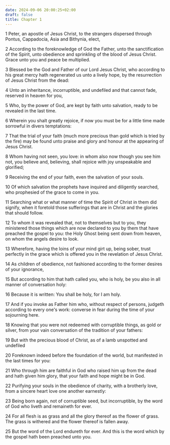 ```yaml
---
date: 2024-09-06 20:00:25+02:00
draft: false
title: Chapter 1
---
```




1 Peter, an apostle of Jesus Christ, to the strangers dispersed through Pontus, Cappadocia, Asia and Bithynia, elect,

2 According to the foreknowledge of God the Father, unto the sanctification of the Spirit, unto obedience and sprinkling of the blood of Jesus Christ. Grace unto you and peace be multiplied.

3 Blessed be the God and Father of our Lord Jesus Christ, who according to his great mercy hath regenerated us unto a lively hope, by the resurrection of Jesus Christ from the dead:

4 Unto an inheritance, incorruptible, and undefiled and that cannot fade, reserved in heaven for you,

5 Who, by the power of God, are kept by faith unto salvation, ready to be revealed in the last time.

6 Wherein you shalt greatly rejoice, if now you must be for a little time made sorrowful in divers temptations:

7 That the trial of your faith (much more precious than gold which is tried by the fire) may be found unto praise and glory and honour at the appearing of Jesus Christ.

8 Whom having not seen, you love: in whom also now though you see him not, you believe and, believing, shall rejoice with joy unspeakable and glorified;

9 Receiving the end of your faith, even the salvation of your souls.

10 Of which salvation the prophets have inquired and diligently searched, who prophesied of the grace to come in you.

11 Searching what or what manner of time the Spirit of Christ in them did signify, when it foretold those sufferings that are in Christ and the glories that should follow.

12 To whom it was revealed that, not to themselves but to you, they ministered those things which are now declared to you by them that have preached the gospel to you: the Holy Ghost being sent down from heaven, on whom the angels desire to look.

13 Wherefore, having the loins of your mind girt up, being sober, trust perfectly in the grace which is offered you in the revelation of Jesus Christ.

14 As children of obedience, not fashioned according to the former desires of your ignorance,

15 But according to him that hath called you, who is holy, be you also in all manner of conversation holy:

16 Because it is written: You shall be holy, for I am holy.

17 And if you invoke as Father him who, without respect of persons, judgeth according to every one's work: converse in fear during the time of your sojourning here.

18 Knowing that you were not redeemed with corruptible things, as gold or silver, from your vain conversation of the tradition of your fathers:

19 But with the precious blood of Christ, as of a lamb unspotted and undefiled

20 Foreknown indeed before the foundation of the world, but manifested in the last times for you:

21 Who through him are faithful in God who raised him up from the dead and hath given him glory, that your faith and hope might be in God.

22 Purifying your souls in the obedience of charity, with a brotherly love, from a sincere heart love one another earnestly:

23 Being born again, not of corruptible seed, but incorruptible, by the word of God who liveth and remaineth for ever.

24 For all flesh is as grass and all the glory thereof as the flower of grass. The grass is withered and the flower thereof is fallen away.

25 But the word of the Lord endureth for ever. And this is the word which by the gospel hath been preached unto you.

